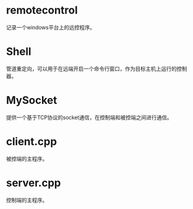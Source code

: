 # remotecontrol
记录一个windows平台上的远控程序。
# Shell
管道重定向，可以用于在远端开启一个命令行窗口，作为目标主机上运行的控制器。
# MySocket
提供一个基于TCP协议的socket通信，在控制端和被控端之间进行通信。
# client.cpp
被控端的主程序。
# server.cpp
控制端的主程序。

